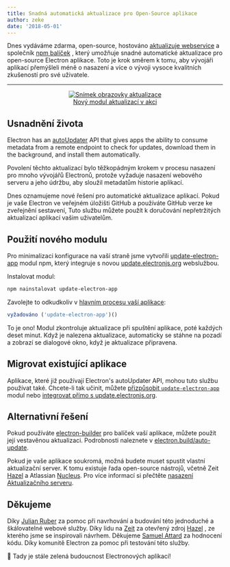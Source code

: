 ```yaml
---
title: Snadná automatická aktualizace pro Open-Source aplikace
author: zeke
date: '2018-05-01'
---
```


Dnes vydáváme zdarma, open-source, hostováno [aktualizuje webservice](https://github.com/electron/update.electronjs.org) a společník [npm balíček](https://github.com/electron/update-electron-app) , který umožňuje snadné automatické aktualizace pro open-source Electron aplikace. Toto je krok směrem k tomu, aby vývojáři aplikací přemýšleli méně o nasazení a více o vývoji vysoce kvalitních zkušeností pro své uživatele.

---

<figure>
  <a href="https://github.com/electron/update-electron-app" style="display: block; text-align: center;">
    <img class="screenshot" src="https://user-images.githubusercontent.com/2289/39480716-e9990910-4d1d-11e8-8901-9549c6ff6050.png" alt="Snímek obrazovky aktualizace">
    <figcaption>Nový modul aktualizací v akci</figcaption>
  </a>
</figure>

## Usnadnění života

Electron has an [autoUpdater](https://electronjs.org/docs/tutorial/updates) API that gives apps the ability to consume metadata from a remote endpoint to check for updates, download them in the background, and install them automatically.

Povolení těchto aktualizací bylo těžkopádným krokem v procesu nasazení pro mnoho vývojářů Electronů, protože vyžaduje nasazení webového serveru a jeho údržbu, aby sloužil metadatům historie aplikací.

Dnes oznamujeme nové řešení pro automatické aktualizace aplikací. Pokud je vaše Electron ve veřejném úložišti GitHub a používáte GitHub verze ke zveřejnění sestavení, Tuto službu můžete použít k doručování nepřetržitých aktualizací aplikací vašim uživatelům.

## Použití nového modulu

Pro minimalizaci konfigurace na vaší straně jsme vytvořili [update-electron-app](https://github.com/electron/update-electron-app) modul npm, který integruje s novou [update.electronjs.org](https://github.com/electron/update.electronjs.org) webslužbou.

Instalovat modul:

```sh
npm nainstalovat update-electron-app
```

Zavolejte to odkudkoliv v [hlavním procesu vaší aplikace](https://electronjs.org/docs/glossary#main-process):

```js
vyžadováno ('update-electron-app')()
```

To je ono! Modul zkontroluje aktualizace při spuštění aplikace, poté každých deset minut. Když je nalezena aktualizace, automaticky se stáhne na pozadí a zobrazí se dialogové okno, když je aktualizace připravena.

## Migrovat existující aplikace

Aplikace, které již používají Electron's autoUpdater API, mohou tuto službu používat také. Chcete-li tak učinit, můžete [přizpůsobit `update-electron-app`](https://github.com/electron/update-electron-app) modul nebo [integrovat přímo s update.electronjs.org](https://github.com/electron/update.electronjs.org).

## Alternativní řešení

Pokud používáte [electron-builder](https://github.com/electron-userland/electron-builder) pro balíček vaší aplikace, můžete použít její vestavěnou aktualizaci. Podrobnosti naleznete v [electron.build/auto-update](https://www.electron.build/auto-update).

Pokud je vaše aplikace soukromá, možná budete muset spustit vlastní aktualizační server. K tomu existuje řada open-source nástrojů, včetně Zeit [Hazel](https://github.com/zeit/hazel) a Atlassian [Nucleus](https://github.com/atlassian/nucleus). Pro více informací si přečtěte [nasazení Aktualizačního serveru](https://electronjs.org/docs/tutorial/updates#deploying-an-update-server).

## Děkujeme

Díky [Julian Ruber](http://juliangruber.com/) za pomoc při navrhování a budování této jednoduché a škálovatelné webové služby. Díky lidu na [Zeit](https://zeit.co) za otevřený zdroj [Hazel](https://github.com/zeit/hazel) , ze kterého jsme se inspirovali návrhem. Děkujeme [Samuel Attard](https://www.samuelattard.com/) za hodnocení kódu. Díky komunitě Electron za pomoc při testování této služby.

🌲 Tady je stále zelená budoucnost Electronových aplikací!